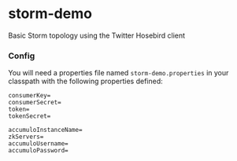 storm-demo
==========

Basic Storm topology using the Twitter Hosebird client


### Config

You will need a properties file named `storm-demo.properties` in your classpath with the following properties defined:

```
consumerKey=
consumerSecret=
token=
tokenSecret=

accumuloInstanceName=
zkServers=
accumuloUsername=
accumuloPassword=
```
